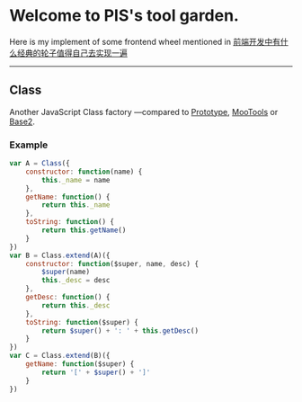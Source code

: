 # Welcome to PIS's tool garden.
Here is my implement of some frontend wheel mentioned in [前端开发中有什么经典的轮子值得自己去实现一遍](https://www.zhihu.com/question/29380608)

------

## Class
Another JavaScript Class factory —compared to [Prototype](http://prototypejs.org/learn/class-inheritance),
                                              [MooTools](http://mootools.net/docs/core/Class/Class) or
                                              [Base2](http://base2.googlecode.com/svn/version/1.0.2/doc/base2.html#/doc/!base2.Base).
### Example ###
```js
var A = Class({
    constructor: function(name) {
        this._name = name
    },
    getName: function() {
        return this._name
    },
    toString: function() {
        return this.getName()
    }
})
var B = Class.extend(A)({
    constructor: function($super, name, desc) {
        $super(name)
        this._desc = desc
    },
    getDesc: function() {
        return this._desc
    },
    toString: function($super) {
        return $super() + ': ' + this.getDesc()
    }
})
var C = Class.extend(B)({
    getName: function($super) {
        return '[' + $super() + ']'
    }
})

```